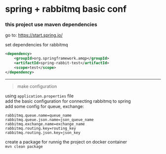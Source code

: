 # spring + rabbitmq basic conf

### this project use maven dependencies 

go to: 
https://start.spring.io/

set dependencies for rabbitmq

```xml 
<dependency>
    <groupId>org.springframework.amqp</groupId>
    <artifactId>spring-rabbit-test</artifactId>
    <scope>test</scope>
</dependency>
```
---

> make configuration 

using `application.properties` file
\
add the basic configuration for connecting rabbitmq to spring
\
add some config for queue, exchange:

```
rabbitmq.queue.name=queue_name
rabbitmq.queue.json.name=json_queue_name
rabbitmq.exchange.name=exchange_name
rabbitmq.routing.key=routing_key
rabbitmq.routing.json.key=json_key
``` 

create a package for runnig the project on docker container
\
`mvn clean package`

